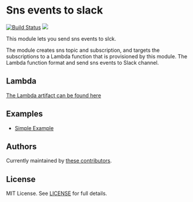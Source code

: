 # Sns events to slack

[![Build Status](https://travis-ci.org/telia-oss/terraform-aws-lambda-slack.svg?branch=master)](https://travis-ci.org/telia-oss/terraform-aws-lambda-slack)
![](https://img.shields.io/maintenance/yes/2018.svg)

This module lets you send sns events to slck.

The module creates sns topic and subscription, and targets the subscriptions to a Lambda function that is provisioned by this module. The Lambda function format and send sns events to Slack channel.

## Lambda  
[The Lambda artifact can be found here](https://github.com/telia-oss/aws-notify-slack)

## Examples

* [Simple Example](examples/default/example.tf)


## Authors

Currently maintained by [these contributors](../../graphs/contributors).

## License

MIT License. See [LICENSE](LICENSE) for full details.
